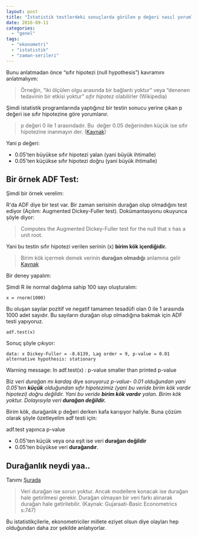 ```yaml
---
layout: post
title: "İstatistik testlerdeki sonuçlarda görülen p değeri nasıl yorumlanır?"
date: 2016-09-11
categories: 
  - "genel"
tags: 
  - "ekonometri"
  - "istatistik"
  - "zaman-serileri"
---
```


Bunu anlatmadan önce “sıfır hipotezi (null hypothesis”) kavramını anlatmalıyım:

> Örneğin, “iki ölçülen olgu arasında bir bağlantı yoktur” veya “denenen tedavinin bir etkisi yoktur” _sıfır hipotez_ olabilirler (Wikipedia)

Şimdi istatistik programlarında yaptığınız bir testin sonucu yerine çıkan p değeri ise sıfır hipotezine göre yorumlanır. 

> p değeri 0 ile 1 arasındadır. Bu  değer 0.05 değerinden küçük ise sıfır hipotezine inanmayın der. ([Kaynak](http://www.dummies.com/education/math/.../what-a-p-value-tells-you-about-statistical-data/))

Yani p değeri:

- 0.05'ten büyükse sıfır hipotezi yalan (yani büyük ihtimalle)
- 0.05'ten küçükse sıfır hipotezi doğru (yani büyük ihtimalle)

## Bir örnek ADF Test:

Şimdi bir örnek verelim:

R'da ADF diye bir test var. Bir zaman serisinin durağan olup olmadığını test ediyor (Açılım: Augmented Dickey-Fuller test). Dokümantasyonu okuyunca şöyle diyor:

> Computes the Augmented Dickey-Fuller test for the null that x has a unit root.

Yani bu testin sıfır hipotezi verilen serinin (x) **birim kök içerdiğidir.**

> Birim kök içermek demek verinin **durağan olmadığı** anlamına gelir [Kaynak](https://tr.wikipedia.org/wiki/Birim_k%C3%B6k)

Bir deney yapalım:

Şimdi R ile normal dağılıma sahip 100 sayı oluşturalım:

`x = rnorm(1000)`

Bu oluşan sayılar pozitif ve negatif tamamen tesadüfi olan 0 ile 1 arasında 1000 adet sayıdır. Bu sayıların durağan olup olmadığına bakmak için ADF testi yapıyoruz.

`adf.test(x)`

Sonuç şöyle çıkıyor:

`data: x Dickey-Fuller = -8.6139, Lag order = 9, p-value = 0.01 alternative hypothesis: stationary`

Warning message: In adf.test(x) : p-value smaller than printed p-value

Biz _veri durağan mı kardaş_ diye soruyoruz _p-value- 0.01 olduğundan yani 0.05'ten **küçük** olduğundan sıfır hipotezimiz (yani bu veride birim kök vardır hipotezi) doğru değildir. Yani bu veride **birim kök vardır** yalan. Birim kök yoktur. Dolayısıyla veri **durağan değildir.**_

Birim kök, durağanlık p değeri derken kafa karışıyor haliyle. Buna çözüm olarak şöyle özetleyelim adf testi için:

adf.test yapınca p-value

- 0.05'ten küçük veya ona eşit ise veri **durağan değildir**
- 0.05'ten büyükse veri **durağandır**.

## Durağanlık neydi yaa..

Tanımı [Şurada](https://en.wikipedia.org/wiki/Stationary_process)

> Veri durağan ise sorun yoktur. Ancak modellere konacak ise durağan hale getirilmesi gerekir. Durağan olmayan bir veri farkı alınarak durağan hale getirilebilir. (Kaynak: Gujaraati-Basic Econometrics s:747)

Bu istatistikçilerle, ekonometriciler millete eziyet olsun diye olayları hep olduğundan daha zor şekilde anlatıyorlar.
